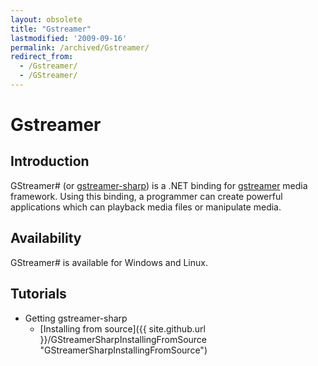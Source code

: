 ```yaml
---
layout: obsolete
title: "Gstreamer"
lastmodified: '2009-09-16'
permalink: /archived/Gstreamer/
redirect_from:
  - /Gstreamer/
  - /GStreamer/
---
```


Gstreamer
=========

Introduction
------------

GStreamer\# (or [gstreamer-sharp](http://gstreamer.freedesktop.org/modules/gstreamer-sharp.html)) is a .NET binding for [gstreamer](http://gstreamer.freedesktop.org/) media framework. Using this binding, a programmer can create powerful applications which can playback media files or manipulate media.

Availability
------------

GStreamer\# is available for Windows and Linux.

Tutorials
---------

-   Getting gstreamer-sharp
    -   [Installing from source]({{ site.github.url }}/GStreamerSharpInstallingFromSource "GStreamerSharpInstallingFromSource")


